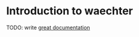 # Introduction to waechter

TODO: write [great documentation](http://jacobian.org/writing/great-documentation/what-to-write/)
